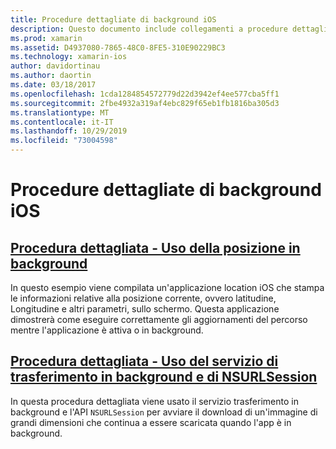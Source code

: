 ```yaml
---
title: Procedure dettagliate di background iOS
description: Questo documento include collegamenti a procedure dettagliate che illustrano come usare le informazioni sul percorso in un'app in background e come usare il servizio trasferimento in background e NSURLSession.
ms.prod: xamarin
ms.assetid: D4937080-7865-48C0-8FE5-310E90229BC3
ms.technology: xamarin-ios
author: davidortinau
ms.author: daortin
ms.date: 03/18/2017
ms.openlocfilehash: 1cda1284854572779d22d3942ef4ee577cba5ff1
ms.sourcegitcommit: 2fbe4932a319af4ebc829f65eb1fb1816ba305d3
ms.translationtype: MT
ms.contentlocale: it-IT
ms.lasthandoff: 10/29/2019
ms.locfileid: "73004598"
---
```

# <a name="ios-backgrounding-walkthroughs"></a>Procedure dettagliate di background iOS

## <a name="walkthrough---using-background-locationiosapp-fundamentalsbackgroundingios-backgrounding-walkthroughslocation-walkthroughmd"></a>[Procedura dettagliata - Uso della posizione in background](~/ios/app-fundamentals/backgrounding/ios-backgrounding-walkthroughs/location-walkthrough.md)

In questo esempio viene compilata un'applicazione location iOS che stampa le informazioni relative alla posizione corrente, ovvero latitudine, Longitudine e altri parametri, sullo schermo. Questa applicazione dimostrerà come eseguire correttamente gli aggiornamenti del percorso mentre l'applicazione è attiva o in background.

## <a name="walkthrough---using-background-transfer-service-and-nsurlsessioniosapp-fundamentalsbackgroundingios-backgrounding-walkthroughsbackground-transfer-walkthroughmd"></a>[Procedura dettagliata - Uso del servizio di trasferimento in background e di NSURLSession](~/ios/app-fundamentals/backgrounding/ios-backgrounding-walkthroughs/background-transfer-walkthrough.md)

In questa procedura dettagliata viene usato il servizio trasferimento in background e l'API `NSURLSession` per avviare il download di un'immagine di grandi dimensioni che continua a essere scaricata quando l'app è in background.
